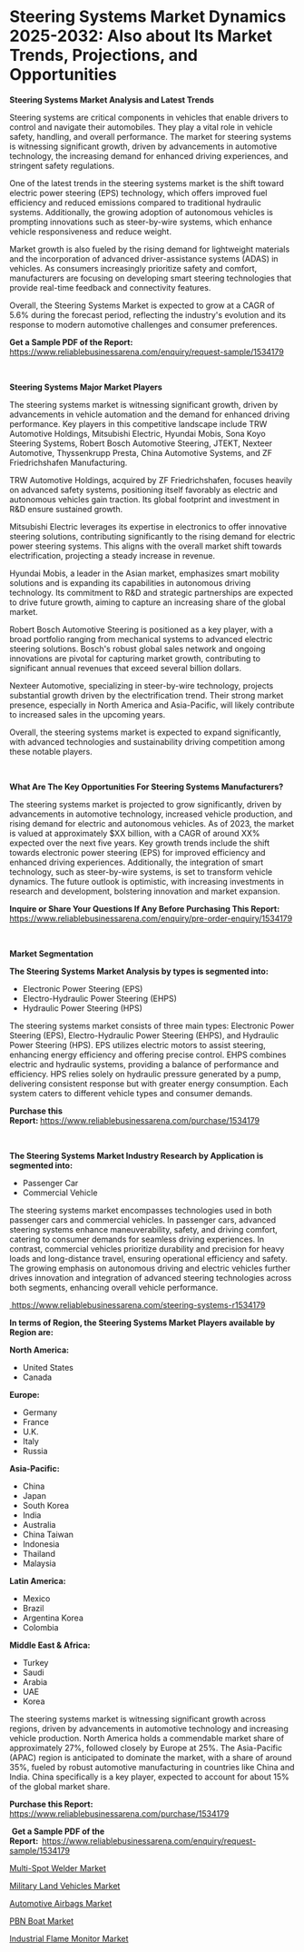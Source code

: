 <p><h1>Steering Systems Market Dynamics 2025-2032: Also about Its Market Trends, Projections, and Opportunities</h1></p><p><strong>Steering Systems Market Analysis and Latest Trends</strong></p>
<p><p>Steering systems are critical components in vehicles that enable drivers to control and navigate their automobiles. They play a vital role in vehicle safety, handling, and overall performance. The market for steering systems is witnessing significant growth, driven by advancements in automotive technology, the increasing demand for enhanced driving experiences, and stringent safety regulations.</p><p>One of the latest trends in the steering systems market is the shift toward electric power steering (EPS) technology, which offers improved fuel efficiency and reduced emissions compared to traditional hydraulic systems. Additionally, the growing adoption of autonomous vehicles is prompting innovations such as steer-by-wire systems, which enhance vehicle responsiveness and reduce weight.</p><p>Market growth is also fueled by the rising demand for lightweight materials and the incorporation of advanced driver-assistance systems (ADAS) in vehicles. As consumers increasingly prioritize safety and comfort, manufacturers are focusing on developing smart steering technologies that provide real-time feedback and connectivity features. </p><p>Overall, the Steering Systems Market is expected to grow at a CAGR of 5.6% during the forecast period, reflecting the industry's evolution and its response to modern automotive challenges and consumer preferences.</p></p>
<p><strong>Get a Sample PDF of the Report:&nbsp;</strong> <a href="https://www.reliablebusinessarena.com/enquiry/request-sample/1534179?utm_campaign=1990&utm_medium=2&utm_source=Github&utm_content=ia&utm_term=30032025&utm_id=steering-systems">https://www.reliablebusinessarena.com/enquiry/request-sample/1534179</a></p>
<p>&nbsp;</p>
<p><strong>Steering Systems Major Market Players</strong></p>
<p><p>The steering systems market is witnessing significant growth, driven by advancements in vehicle automation and the demand for enhanced driving performance. Key players in this competitive landscape include TRW Automotive Holdings, Mitsubishi Electric, Hyundai Mobis, Sona Koyo Steering Systems, Robert Bosch Automotive Steering, JTEKT, Nexteer Automotive, Thyssenkrupp Presta, China Automotive Systems, and ZF Friedrichshafen Manufacturing.</p><p>TRW Automotive Holdings, acquired by ZF Friedrichshafen, focuses heavily on advanced safety systems, positioning itself favorably as electric and autonomous vehicles gain traction. Its global footprint and investment in R&D ensure sustained growth.</p><p>Mitsubishi Electric leverages its expertise in electronics to offer innovative steering solutions, contributing significantly to the rising demand for electric power steering systems. This aligns with the overall market shift towards electrification, projecting a steady increase in revenue.</p><p>Hyundai Mobis, a leader in the Asian market, emphasizes smart mobility solutions and is expanding its capabilities in autonomous driving technology. Its commitment to R&D and strategic partnerships are expected to drive future growth, aiming to capture an increasing share of the global market.</p><p>Robert Bosch Automotive Steering is positioned as a key player, with a broad portfolio ranging from mechanical systems to advanced electric steering solutions. Bosch's robust global sales network and ongoing innovations are pivotal for capturing market growth, contributing to significant annual revenues that exceed several billion dollars.</p><p>Nexteer Automotive, specializing in steer-by-wire technology, projects substantial growth driven by the electrification trend. Their strong market presence, especially in North America and Asia-Pacific, will likely contribute to increased sales in the upcoming years.</p><p>Overall, the steering systems market is expected to expand significantly, with advanced technologies and sustainability driving competition among these notable players.</p></p>
<p>&nbsp;</p>
<p><strong>What Are The Key Opportunities For Steering Systems Manufacturers?</strong></p>
<p><p>The steering systems market is projected to grow significantly, driven by advancements in automotive technology, increased vehicle production, and rising demand for electric and autonomous vehicles. As of 2023, the market is valued at approximately $XX billion, with a CAGR of around XX% expected over the next five years. Key growth trends include the shift towards electronic power steering (EPS) for improved efficiency and enhanced driving experiences. Additionally, the integration of smart technology, such as steer-by-wire systems, is set to transform vehicle dynamics. The future outlook is optimistic, with increasing investments in research and development, bolstering innovation and market expansion.</p></p>
<p><strong>Inquire or Share Your Questions If Any Before Purchasing This Report:</strong> <a href="https://www.reliablebusinessarena.com/enquiry/pre-order-enquiry/1534179?utm_campaign=1990&utm_medium=2&utm_source=Github&utm_content=ia&utm_term=30032025&utm_id=steering-systems">https://www.reliablebusinessarena.com/enquiry/pre-order-enquiry/1534179</a></p>
<p>&nbsp;</p>
<p><strong>Market Segmentation</strong></p>
<p><strong>The Steering Systems Market Analysis by types is segmented into:</strong></p>
<p><ul><li>Electronic Power Steering (EPS)</li><li>Electro-Hydraulic Power Steering (EHPS)</li><li>Hydraulic Power Steering (HPS)</li></ul></p>
<p><p>The steering systems market consists of three main types: Electronic Power Steering (EPS), Electro-Hydraulic Power Steering (EHPS), and Hydraulic Power Steering (HPS). EPS utilizes electric motors to assist steering, enhancing energy efficiency and offering precise control. EHPS combines electric and hydraulic systems, providing a balance of performance and efficiency. HPS relies solely on hydraulic pressure generated by a pump, delivering consistent response but with greater energy consumption. Each system caters to different vehicle types and consumer demands.</p></p>
<p><strong>Purchase this Report:&nbsp;</strong><a href="https://www.reliablebusinessarena.com/purchase/1534179?utm_campaign=1990&utm_medium=2&utm_source=Github&utm_content=ia&utm_term=30032025&utm_id=steering-systems">https://www.reliablebusinessarena.com/purchase/1534179</a></p>
<p>&nbsp;</p>
<p><strong>The Steering Systems Market Industry Research by Application is segmented into:</strong></p>
<p><ul><li>Passenger Car</li><li>Commercial Vehicle</li></ul></p>
<p><p>The steering systems market encompasses technologies used in both passenger cars and commercial vehicles. In passenger cars, advanced steering systems enhance maneuverability, safety, and driving comfort, catering to consumer demands for seamless driving experiences. In contrast, commercial vehicles prioritize durability and precision for heavy loads and long-distance travel, ensuring operational efficiency and safety. The growing emphasis on autonomous driving and electric vehicles further drives innovation and integration of advanced steering technologies across both segments, enhancing overall vehicle performance.</p></p>
<p><a href="https://www.reliablebusinessarena.com/steering-systems-r1534179?utm_campaign=1990&utm_medium=2&utm_source=Github&utm_content=ia&utm_term=30032025&utm_id=steering-systems">&nbsp;https://www.reliablebusinessarena.com/steering-systems-r1534179</a></p>
<p><strong>In terms of Region, the Steering Systems Market Players available by Region are:</strong></p>
<p>
    <p> <strong> North America: </strong>
        <ul>
            <li>United States</li>
            <li>Canada</li>
        </ul>
        </p> 
    <p> <strong> Europe: </strong>
        <ul>
            <li>Germany</li>
            <li>France</li>
            <li>U.K.</li>
            <li>Italy</li>
            <li>Russia</li>
        </ul>
        </p> 
    <p> <strong> Asia-Pacific: </strong>
        <ul>
            <li>China</li>
            <li>Japan</li>
            <li>South Korea</li>
            <li>India</li>
            <li>Australia</li>
            <li>China Taiwan</li>
            <li>Indonesia</li>
            <li>Thailand</li>
            <li>Malaysia</li>
        </ul>
        </p> 
    <p> <strong> Latin America: </strong>
        <ul>
            <li>Mexico</li>
            <li>Brazil</li>
            <li>Argentina Korea</li>
            <li>Colombia</li>
        </ul>
        </p> 
    <p> <strong> Middle East & Africa: </strong>
        <ul>
            <li>Turkey</li>
            <li>Saudi</li>
            <li>Arabia</li>
            <li>UAE</li>
            <li>Korea</li>
        </ul>
    </p>
    </p>
<p><p>The steering systems market is witnessing significant growth across regions, driven by advancements in automotive technology and increasing vehicle production. North America holds a commendable market share of approximately 27%, followed closely by Europe at 25%. The Asia-Pacific (APAC) region is anticipated to dominate the market, with a share of around 35%, fueled by robust automotive manufacturing in countries like China and India. China specifically is a key player, expected to account for about 15% of the global market share.</p></p>
<p><strong>Purchase this Report: </strong><a href="https://www.reliablebusinessarena.com/purchase/1534179?utm_campaign=1990&utm_medium=2&utm_source=Github&utm_content=ia&utm_term=30032025&utm_id=steering-systems">https://www.reliablebusinessarena.com/purchase/1534179</a></p>
<p>&nbsp;<strong>Get a Sample PDF of the Report:&nbsp;&nbsp;</strong><a href="https://www.reliablebusinessarena.com/enquiry/request-sample/1534179?utm_campaign=1990&utm_medium=2&utm_source=Github&utm_content=ia&utm_term=30032025&utm_id=steering-systems">https://www.reliablebusinessarena.com/enquiry/request-sample/1534179</a></p>
<p><strong></strong></p>
<p><p><a href="https://www.linkedin.com/pulse/market-insights-multi-spot-weldermarket-trends-past-patterns-od7ke?utm_campaign=1990&utm_medium=2&utm_source=Github&utm_content=ia&utm_term=30032025&utm_id=steering-systems">Multi-Spot Welder Market</a></p><p><a href="https://github.com/bloggglazaie/Market-Research-Report-List-1/blob/main/military-land-vehicles-market.md?utm_campaign=1990&utm_medium=2&utm_source=Github&utm_content=ia&utm_term=30032025&utm_id=steering-systems">Military Land Vehicles Market</a></p><p><a href="https://github.com/nikkoureta1y/Market-Research-Report-List-1/blob/main/automotive-airbags-market.md?utm_campaign=1990&utm_medium=2&utm_source=Github&utm_content=ia&utm_term=30032025&utm_id=steering-systems">Automotive Airbags Market</a></p><p><a href="https://www.linkedin.com/pulse/qualitative-study-pbn-boat-market-size-scaling-up-from-cagr-jlhxe?utm_campaign=1990&utm_medium=2&utm_source=Github&utm_content=ia&utm_term=30032025&utm_id=steering-systems">PBN Boat Market</a></p><p><a href="https://www.linkedin.com/pulse/latest-trends-industrial-flame-monitor-market-strong-growth-bg81e?utm_campaign=1990&utm_medium=2&utm_source=Github&utm_content=ia&utm_term=30032025&utm_id=steering-systems">Industrial Flame Monitor Market</a></p></p>